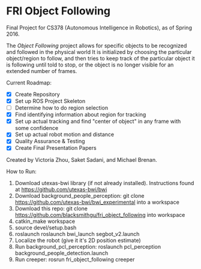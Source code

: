 # FRI Object Following

Final Project for CS378 (Autonomous Intelligence in Robotics), as of Spring 2016.

The _Object Following_ project allows for specific objects to be recognized and followed in the physical world
It is initialized by choosing the particular object/region to follow, and then tries to keep track of the
particular object it is following until told to stop, or the object is no longer visible for an extended
number of frames.

Current Roadmap:
- [x] Create Repository
- [x] Set up ROS Project Skeleton
- [ ] Determine how to do region selection
- [x] Find identifying information about region for tracking
- [x] Set up actual tracking and find "center of object" in any frame with some confidence
- [x] Set up actual robot motion and distance
- [x] Quality Assurance & Testing
- [x] Create Final Presentation Papers

Created by Victoria Zhou, Saket Sadani, and Michael Brenan.

How to Run:
1. Download utexas-bwi library (if not already installed). Instructions found at https://github.com/utexas-bwi/bwi
2. Download background_people_perception: git clone https://github.com/utexas-bwi/bwi_experimental into a workspace
2. Download this repo: git clone https://github.com/blacksmithgu/fri_object_following into workspace
3. catkin_make workspace
5. source devel/setup.bash
6. roslaunch roslaunch bwi_launch segbot_v2.launch
7. Localize the robot (give it it's 2D position estimate)
8. Run background_pcl_perception: roslaunch pcl_perception background_people_detection.launch
9. Run creeper: rosrun fri_object_following creeper

